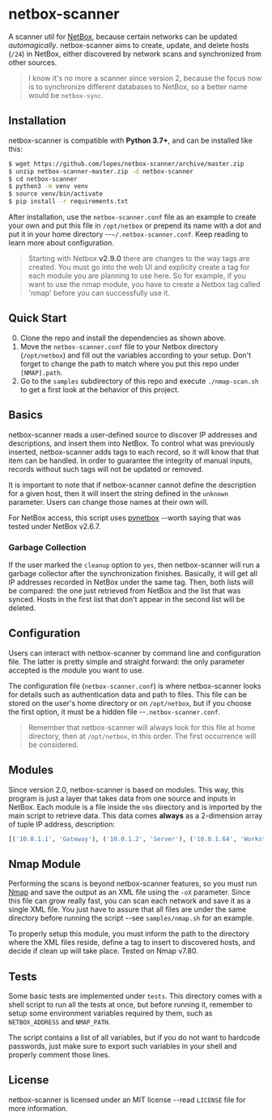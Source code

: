 # netbox-scanner

A scanner util for [NetBox](https://netbox.readthedocs.io/en/stable/), because certain networks can be updated _automagically_. netbox-scanner aims to create, update, and delete hosts (`/24`) in NetBox, either discovered by network scans and synchronized from other sources.

> I know it's no more a scanner since version 2, because the focus now is to synchronize different databases to NetBox, so a better name would be `netbox-sync`.

## Installation

netbox-scanner is compatible with **Python 3.7+**, and can be installed like this:

```bash
$ wget https://github.com/lopes/netbox-scanner/archive/master.zip
$ unzip netbox-scanner-master.zip -d netbox-scanner
$ cd netbox-scanner
$ python3 -m venv venv
$ source venv/bin/activate
$ pip install -r requirements.txt
```

After installation, use the `netbox-scanner.conf` file as an example to create your own and put this file in `/opt/netbox` or prepend its name with a dot and put it in your home directory --`~/.netbox-scanner.conf`. Keep reading to learn more about configuration.

> Starting with Netbox **v2.9.0** there are changes to the way tags are created. You must go into the web UI and explicity create a tag for each module you are planning to use here. So for example, if you want to use the nmap module, you have to create a Netbox tag called 'nmap' before you can successfully use it.

## Quick Start

0. Clone the repo and install the dependencies as shown above.
1. Move the `netbox-scanner.conf` file to your Netbox directory (`/opt/netbox`) and fill out the variables according to your setup. Don't forget to change the path to match where you put this repo under `[NMAP].path`.
2. Go to the `samples` subdirectory of this repo and execute `./nmap-scan.sh` to get a first look at the behavior of this project.

## Basics

netbox-scanner reads a user-defined source to discover IP addresses and descriptions, and insert them into NetBox. To control what was previously inserted, netbox-scanner adds tags to each record, so it will know that that item can be handled. In order to guarantee the integrity of manual inputs, records without such tags will not be updated or removed.

It is important to note that if netbox-scanner cannot define the description for a given host, then it will insert the string defined in the `unknown` parameter. Users can change those names at their own will.

For NetBox access, this script uses [pynetbox](https://github.com/digitalocean/pynetbox) --worth saying that was tested under NetBox v2.6.7.

### Garbage Collection

If the user marked the `cleanup` option to `yes`, then netbox-scanner will run a garbage collector after the synchronization finishes. Basically, it will get all IP addresses recorded in NetBox under the same tag. Then, both lists will be compared: the one just retrieved from NetBox and the list that was synced. Hosts in the first list that don't appear in the second list will be deleted.

## Configuration

Users can interact with netbox-scanner by command line and configuration file. The latter is pretty simple and straight forward: the only parameter accepted is the module you want to use.

The configuration file (`netbox-scanner.conf`) is where netbox-scanner looks for details such as authentication data and path to files. This file can be stored on the user's home directory or on `/opt/netbox`, but if you choose the first option, it must be a hidden file --`.netbox-scanner.conf`.

> Remember that netbox-scanner will always look for this file at home directory, then at `/opt/netbox`, in this order. The first occurrence will be considered.

## Modules

Since version 2.0, netbox-scanner is based on modules. This way, this program is just a layer that takes data from one source and inputs in NetBox. Each module is a file inside the `nbs` directory and is imported by the main script to retrieve data. This data comes **always** as a 2-dimension array of tuple IP address, description:

```python
[('10.0.1.1', 'Gateway'), ('10.0.1.2', 'Server'), ('10.0.1.64', 'Workstation'), ...]
```

## Nmap Module

Performing the scans is beyond netbox-scanner features, so you must run [Nmap](https://nmap.org/) and save the output as an XML file using the `-oX` parameter. Since this file can grow really fast, you can scan each network and save it as a single XML file. You just have to assure that all files are under the same directory before running the script --see `samples/nmap.sh` for an example.

To properly setup this module, you must inform the path to the directory where the XML files reside, define a tag to insert to discovered hosts, and decide if clean up will take place. Tested on Nmap v7.80.

## Tests

Some basic tests are implemented under `tests`. This directory comes with a shell script to run all the tests at once, but before running it, remember to setup some environment variables required by them, such as `NETBOX_ADDRESS` and `NMAP_PATH`.

The script contains a list of all variables, but if you do not want to hardcode passwords, just make sure to export such variables in your shell and properly comment those lines.

## License

netbox-scanner is licensed under an MIT license --read `LICENSE` file for more information.
